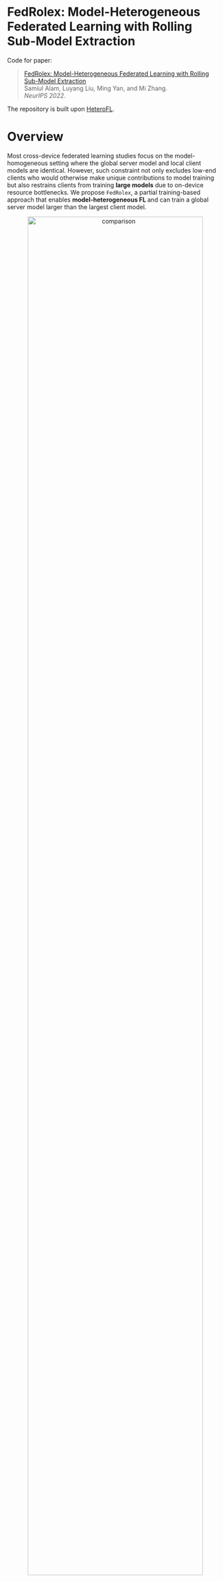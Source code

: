 # FedRolex: Model-Heterogeneous Federated Learning with Rolling Sub-Model Extraction

Code for paper:
> [FedRolex: Model-Heterogeneous Federated Learning with Rolling Sub-Model Extraction](https://openreview.net/forum?id=OtxyysUdBE)\
> Samiul Alam, Luyang Liu, Ming Yan, and Mi Zhang.\
> _NeurIPS 2022_.

The repository is built upon [HeteroFL](https://github.com/dem123456789/HeteroFL-Computation-and-Communication-Efficient-Federated-Learning-for-Heterogeneous-Clients). 

# Overview

Most cross-device federated learning studies focus on the model-homogeneous setting where the global server model and local client models are identical. However, such constraint not only excludes low-end clients who would otherwise make unique contributions to model training but also restrains clients from training <b>large models</b> due to on-device resource bottlenecks. We propose `FedRolex`, a partial training-based approach that enables <b>model-heterogeneous FL </b>and can train a global server model larger than the largest client model. 

<p align="center">
<img src="figures/table_overview.png" alt="comparison" width="90%">
</p>

The key difference between `FedRolex` and existing partial training-based methods is how the sub-models are extracted for each client over communication rounds in the federated training process. Specifically, instead of extracting sub-models in either random or static manner, `FedRolex` proposes a <b>rolling sub-model extraction scheme</b>, where the sub-model is extracted from the global server model using a rolling window that advances in each communication round. Since the window is rolling, sub-models from different parts of the global model are extracted in sequence in different rounds. As a result, all the parameters of the global server model are evenly trained over the local data of client devices.

<p align="center">
<img src="figures/fedrolex_overview.png" alt="fedrolex" width="50%">
</p>

# Video Brief
Click the figure to watch this short video explaining our work.

[![slideslive_link](figures/video_placeholder.png)](https://recorder-v3.slideslive.com/#/share?share=74286&s=8264b1ae-a2a0-459d-aa99-88d7baf2d51f)

# Usage
## Setup
```commandline
pip install -r requirements.txt
```

## Training
Train RESNET-18 model on CIFAR-10 dataset.
```commandline
python main_resnet.py --data_name CIFAR10 \
                      --model_name resnet18 \ 
                      --control_name 1_100_0.1_non-iid-2_dynamic_a1-b1-c1-d1-e1_bn_1_1 \
                      --exp_name roll_test \
                      --algo roll \
                      --g_epoch 3200 \
                      --l_epoch 1 \
                      --lr 2e-4 \
                      --schedule 1200 \
                      --seed 31 \
                      --num_experiments 3 \
                      --devices 0 1 2
```
`data_name`: CIFAR10 or CIFAR100 \
`model_name`: resnet18 or vgg
`control_name`: 1_{num users}_{num participating users}_{iid or non-iid-{num classes}}_{dynamic or fix}
_{heterogeneity distribution}_{batch norm(bn), {group norm(gn)}}_{scalar 1 or 0}_{masked cross entropy, 1 or 0} \
`exp_name`: string value \
`algo`: roll, random or static \
`g_epoch`: num global epochs \
`l_epoch`: num local epochs \
`lr`: learning rate \
`schedule`: lr schedule, space seperated list of integers less than g_epoch \
`seed`: integer number \
`num_experiments`: integer number, will run `num_experiments` trials with `seed` incrementing each time \
`devices`: Index of GPUs to use \

To train Transformer model on StackOverflow dataset, use main_transformer.py instead.
```commandline
python main_transformer.py --data_name Stackoverflow \
                           --model_name transformer \
                           --control_name 1_100_0.1_iid_dynamic_a6-b10-c11-d18-e55_bn_1_1 \
                           --exp_name roll_so_test \
                           --algo roll \
                           --g_epoch 1500 \ 
                           --l_epoch 1 \
                           --lr 2e-4 \
                           --schedule 600 1000 \
                           --seed 31 \
                           --num_experiments 3 \
                           --devices 0 1 2 3 4 5 6 7
```
To train a data and model homogeneous the command would look like this.
```commandline
python main_resnet.py --data_name CIFAR10 \
                      --model_name resnet18 \
                      --control_name 1_100_0.1_iid_dynamic_a1_bn_1_1 \ 
                      --exp_name homogeneous_largest_low_heterogeneity \
                      --algo static \
                      --g_epoch 3200 \
                      --l_epoch 1 \
                      --lr 2e-4 \
                      --schedule 800 1200 \ 
                      --seed 31 \
                      --num_experiments 3 \
                      --devices 0 1 2
```
To reproduce the results of on Table 3 in the paper please run the following commands:

CIFAR-10
``` commandline
python main_resnet.py --data_name CIFAR10 \
                      --model_name resnet18 \
                      --control_name 1_100_0.1_iid_dynamic_a1-b1-c1-d1-e1_bn_1_1 \ 
                      --exp_name homogeneous_largest_low_heterogeneity \
                      --algo static \
                      --g_epoch 3200 \
                      --l_epoch 1 \
                      --lr 2e-4 \
                      --schedule 800 1200 \ 
                      --seed 31 \
                      --num_experiments 5 \
                      --devices 0 1 2
```
CIFAR-100
``` commandline
python main_resnet.py --data_name CIFAR100 \
                      --model_name resnet18 \
                      --control_name 1_100_0.1_iid_dynamic_a1-b1-c1-d1-e1_bn_1_1 \ 
                      --exp_name homogeneous_largest_low_heterogeneity \
                      --algo static \
                      --g_epoch 2500 \
                      --l_epoch 1 \
                      --lr 2e-4 \
                      --schedule 800 1200 \ 
                      --seed 31 \
                      --num_experiments 5 \
                      --devices 0 1 2
```
StackOverflow
```commandline
python main_transformer.py --data_name Stackoverflow \
                           --model_name transformer \
                           --control_name 1_100_0.1_iid_dynamic_a1-b1-c1-d1-e1_bn_1_1 \
                           --exp_name roll_so_test \
                           --algo roll \
                           --g_epoch 1500 \ 
                           --l_epoch 1 \
                           --lr 2e-4 \
                           --schedule 600 1000 \
                           --seed 31 \
                           --num_experiments 5 \
                           --devices 0 1 2 3 4 5 6 7
```

Note: To get the results based on the real world distribution as in Table 4, use `a6-b10-c11-d18-e55` as the 
distribution.

## Citation
If you find this useful for your work, please consider citing:

```
@article{
alam2024fedaiot,
title={Fed{AI}oT: A Federated Learning Benchmark for Artificial Intelligence of Things},
author={Samiul Alam and Tuo Zhang and Tiantian Feng and Hui Shen and Zhichao Cao and Dong Zhao and Jeonggil Ko and Kiran Somasundaram and Shrikanth Narayanan and Salman Avestimehr and Mi Zhang},
journal={Journal of Data-centric Machine Learning Research},
year={2024},
url={https://openreview.net/forum?id=fYNw9Ukljz},
note={Dataset Certification}
}
```


